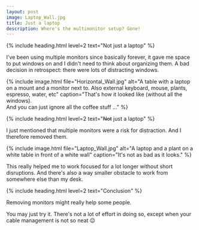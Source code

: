 ```yaml
---
layout: post
image: Laptop_Wall.jpg
title: Just a laptop
description: Where's the multimonitor setup? Gone!
---
```


{% include heading.html level=2 text="Not just a laptop" %}

I've been using multiple monitors since basically forever, it gave me space to put windows on and I didn't need to think about organizing them. A bad decision in retrospect: there were lots of distracting windows.

{% include image.html file="Horizontal_Wall.jpg" alt="A table with a laptop on a mount and a monitor next to. Also external keyboard, mouse, plants, espresso, water, etc" caption="That's how it looked like (without all the windows).<br>And you can just ignore all the coffee stuff …" %}

{% include heading.html level=2 text="<del>Not</del> just a laptop" %}

I just mentioned that multiple monitors were a risk for distraction. And I therefore removed them.

{% include image.html file="Laptop_Wall.jpg" alt="A laptop and a plant on a white table in front of a white wall" caption="It's not as bad as it looks." %}

This really helped me to work focused for a lot longer without short disruptions. And there's also a way smaller obstacle to work from somewhere else than my desk.

{% include heading.html level=2 text="Conclusion" %}

Removing monitors might really help some people.

You may just try it. There's not a lot of effort in doing so, except when your cable management is not so neat 😉
